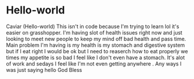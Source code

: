 # Hello-world
Caviar
(Hello-world) This isn't in code because I'm trying to learn lol it's easier on grasshopper. I'm having slot of health issues right now and just looking to meet new people to keep my mind off bad health and pass time. Main problem I'm having is my health is my stomach and digestive system but if I eat right I would be ok but I need to reaserch how to eat properly we times my appetite is so bad I feel like I don't even have a stomach. It's alot of work and sedays I feel like  I'm not even getting anywhere . Any ways I was just saying hello God Bless  
